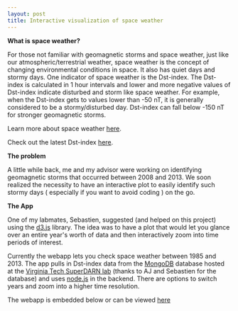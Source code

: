 ```yaml
---
layout: post
title: Interactive visualization of space weather
---
```


<strong> What is space weather? </strong>

For those not familiar with geomagnetic storms and space weather, just like our atmospheric/terrestrial weather, space weather is the concept of changing environmental conditions in space. It also has quiet days and stormy days. One indicator of space weather is the Dst-index. The Dst-index is calculated in 1 hour intervals and lower and more negative values of Dst-index indicate disturbed and storm like space weather. For example, when the Dst-index gets to values lower than -50 nT, it is generally considered to be a stormy/disturbed day. Dst-index can fall below -150 nT for stronger geomagnetic storms.

Learn more about space weather [here](http://soho.nascom.nasa.gov/spaceweather/).

Check out the latest Dst-index [here](http://wdc.kugi.kyoto-u.ac.jp/dst_realtime/presentmonth/index.html).

<strong> The problem </strong>

A little while back, me and my advisor were working on identifying geomagnetic storms that occurred between 2008 and 2013. We soon realized the necessity to have an interactive plot to easily identify such stormy days ( especially if you want to avoid coding ) on the go.

<strong> The App </strong>

One of my labmates, Sebastien, suggested (and helped on this project) using the [d3.js](http://d3js.org/) library. The idea was to have a plot that would let you glance over an entire year's worth of data and then interactively zoom into time periods of interest. 

Currently the webapp lets you check space weather between 1985 and 2013. The app pulls in Dst-index data from the [MongoDB](http://www.mongodb.org/) database hosted at the [Virginia Tech SuperDARN lab](http://vt.superdarn.org/tiki-index.php) (thanks to AJ and Sebastien for the database) and uses [node.js](http://nodejs.org/) in the backend. There are options to switch years and zoom into a higher time resolution.

The webapp is embedded below or can be viewed [here](http://d3spaceweather.herokuapp.com/)